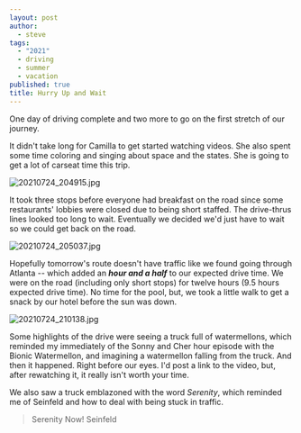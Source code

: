 ```yaml
---
layout: post
author:
  - steve
tags:
  - "2021"
  - driving
  - summer
  - vacation
published: true
title: Hurry Up and Wait
---
```

One day of driving complete and two more to go on the first stretch of our journey.

It didn't take long for Camilla to get started watching videos. She also spent some time coloring and singing about space and the states. She is going to get a lot of carseat time this trip.  

![20210724_204915.jpg]({{site.baseurl}}/assets/media/20210724_204915.jpg)

It took three stops before everyone had breakfast on the road since some restaurants' lobbies were closed due to being short staffed.  The drive-thrus lines looked too long to wait.  Eventually we decided we'd just have to wait so we could get back on the road.  

![20210724_205037.jpg]({{site.baseurl}}/assets/media/20210724_205037.jpg)

Hopefully tomorrow's route doesn't have traffic like we found going through Atlanta -- which added an ***hour and a half***  to our expected drive time.  We were on the road (including only short stops) for twelve hours (9.5 hours expected drive time).  No time for the pool, but, we took a little walk to get a snack by our hotel before the sun was down.  

![20210724_210138.jpg]({{site.baseurl}}/assets/media/20210724_210138.jpg)

Some highlights of the drive were seeing a truck full of watermellons, which reminded my immediately of the Sonny and Cher hour episode with the Bionic Watermellon, and imagining a watermellon falling from the truck.  And then it happened. Right before our eyes.  I'd post a link to the video, but, after rewatching it, it really isn't worth your time.  

We also saw a truck emblazoned with the word *Serenity*, which reminded me of Seinfeld and how to deal with being stuck in traffic.

>Serenity Now!
>Seinfeld



